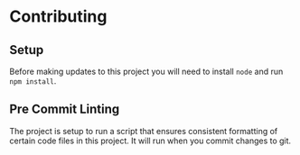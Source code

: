 # Contributing

## Setup

Before making updates to this project you will need to install `node` and run `npm install`.

## Pre Commit Linting

The project is setup to run a script that ensures consistent formatting of certain code files in this project. It will run when you commit changes to git.
